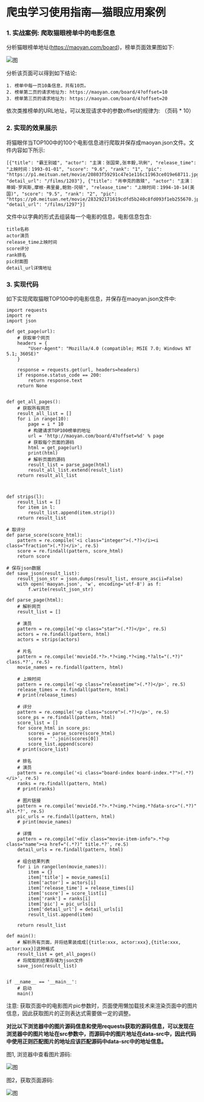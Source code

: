 # 爬虫学习使用指南—猫眼应用案例


### 1. 实战案例: 爬取猫眼榜单中的电影信息 

分析猫眼榜单地址(https://maoyan.com/board)，榜单页面效果图如下:

![图](../images/maoyan_bangdan.png)

分析该页面可以得到如下结论:

	1. 榜单中每一页10条信息，共有10页。
	2. 榜单第二页的请求地址为: https://maoyan.com/board/4?offset=10
	3. 榜单第三页的请求地址为: https://maoyan.com/board/4?offset=20
依次类推榜单的URL地址，可以发现请求中的参数offset的规律为: （页码 * 10）

### 2. 实现的效果展示

将猫眼伴当TOP100中的100个电影信息进行爬取并保存成maoyan.json文件。文件内容如下所示:

	[{"title": "霸王别姬", "actor": "主演：张国荣,张丰毅,巩俐", "release_time": "上映时间：1993-01-01", "score": "9.6", "rank": "1", "pic": "https://p1.meituan.net/movie/20803f59291c47e1e116c11963ce019e68711.jpg@160w_220h_1e_1c", "detail_url": "/films/1203"}, {"title": "肖申克的救赎", "actor": "主演：蒂姆·罗宾斯,摩根·弗里曼,鲍勃·冈顿", "release_time": "上映时间：1994-10-14(美国)", "score": "9.5", "rank": "2", "pic": "https://p0.meituan.net/movie/283292171619cdfd5b240c8fd093f1eb255670.jpg@160w_220h_1e_1c", "detail_url": "/films/1297"}]

文件中以字典的形式去组装每一个电影的信息，电影信息包含:

	title名称
	actor演员
	release_time上映时间
	score评分
	rank排名
	pic封面图
	detail_url详情地址

### 3. 实现代码

如下实现爬取猫眼TOP100中的电影信息，并保存在maoyan.json文件中:

	import requests
	import re
	import json
	
	def get_page(url):
	    # 获取单个网页
	    headers = {
	        "User-Agent": "Mozilla/4.0 (compatible; MSIE 7.0; Windows NT 5.1; 360SE)" 
	    }
	
	    response = requests.get(url, headers=headers)
	    if response.status_code == 200:
	        return response.text
	    return None


	def get_all_pages():
	    # 获取所有网页
	    result_all_list = []
	    for i in range(10):
	        page = i * 10
	        # 构建请求TOP100榜单的地址
	        url = 'http://maoyan.com/board/4?offset=%d' % page
	        # 获取每个页面的源码
	        html = get_page(url)
	        print(html)
	        # 解析页面的源码
	        result_list = parse_page(html)
	        result_all_list.extend(result_list)
	    return result_all_list



	def strips(l):
	    result_list = []
	    for item in l:
	        result_list.append(item.strip())
	    return result_list
	
	# 取评分
	def parse_score(score_html):
	    pattern = re.compile('<i class="integer">(.*?)</i><i class="fraction">(.*?)</i>', re.S)
	    score = re.findall(pattern, score_html)
	    return score
	
	# 保存json数据
	def save_json(result_list):
	    result_json_str = json.dumps(result_list, ensure_ascii=False)
	    with open('maoyan.json', 'w', encoding='utf-8') as f:
	        f.write(result_json_str)
	
	def parse_page(html):
	    # 解析网页
	    result_list = []
	
	    # 演员
	    pattern = re.compile('<p class="star">(.*?)</p>', re.S)
	    actors = re.findall(pattern, html)
	    actors = strips(actors)
	
	    # 片名
	    pattern = re.compile('movieId.*?>.*?<img.*?<img.*?alt="(.*?)" class.*?', re.S)
	    movie_names = re.findall(pattern, html)
	
	    # 上映时间
	    pattern = re.compile('<p class="releasetime">(.*?)</p>', re.S)
	    release_times = re.findall(pattern, html)
	    # print(release_times)
	
	    # 评分
	    pattern = re.compile('<p class="score">(.*?)</p>', re.S)
	    score_ps = re.findall(pattern, html)
	    score_list = []
	    for score_html in score_ps:
	        scores = parse_score(score_html)
	        score = ''.join(scores[0])
	        score_list.append(score)
	    # print(score_list)
	
	    # 排名
	    # 演员
	    pattern = re.compile('<i class="board-index board-index.*?">(.*?)</i>', re.S)
	    ranks = re.findall(pattern, html)
	    # print(ranks)
	
	    # 图片链接
	    pattern = re.compile('movieId.*?>.*?<img.*?<img.*?data-src="(.*?)" alt.*?', re.S)
	    pic_urls = re.findall(pattern, html)
	    # print(movie_names)
	
	    # 详情
	    pattern = re.compile('<div class="movie-item-info">.*?<p class="name"><a href="(.*?)" title.*?', re.S)
	    detail_urls = re.findall(pattern, html)
	
	    # 组合结果列表
	    for i in range(len(movie_names)):
	        item = {}
	        item['title'] = movie_names[i]
	        item['actor'] = actors[i]
	        item['release_time'] = release_times[i]
	        item['score'] = score_list[i]
	        item['rank'] = ranks[i]
	        item['pic'] = pic_urls[i]
	        item['detail_url'] = detail_urls[i]
	        result_list.append(item)
	
	    return result_list
	
	def main():
	    # 解析所有页面，并将结果装成成[{title:xxx, actor:xxx},{title:xxx, actor:xxx}]这种格式
	    result_list = get_all_pages()
	    # 将爬取的结果存储为json文件
	    save_json(result_list)


	if __name__ == '__main__':
	    # 启动
	    main()

注意: 获取页面中的电影图片pic参数时，页面使用懒加载技术来渲染页面中的图片信息，因此获取图片的正则表达式需要做一定的调整。

<b>对比以下浏览器中的图片源码信息和使用requests获取的源码信息，可以发现在浏览器中的图片地址在src参数中，而源码中的图片地址在data-src中，因此代码中使用正则匹配图片的地址应该匹配源码中data-src中的地址信息。</b>

图1, 浏览器中查看图片源码:

![图](../images/maoyan_bangdan_result.png)

图2，获取页面源码:

![图](../images/maoyan_bangdan_parse_page.png)


